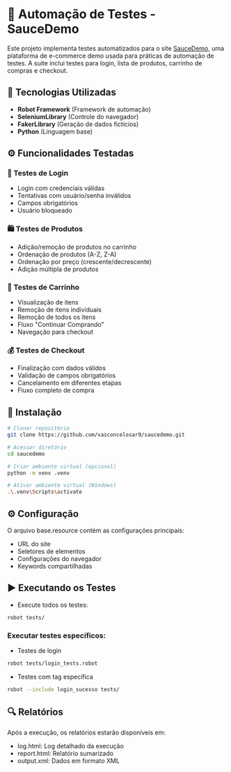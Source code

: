 # 🧪 Automação de Testes - SauceDemo

Este projeto implementa testes automatizados para o site [SauceDemo](https://www.saucedemo.com), uma plataforma de e-commerce demo usada para práticas de automação de testes. A suite inclui testes para login, lista de produtos, carrinho de compras e checkout.

## 🧩 Tecnologias Utilizadas
- **Robot Framework** (Framework de automação)
- **SeleniumLibrary** (Controle do navegador)
- **FakerLibrary** (Geração de dados fictícios)
- **Python** (Linguagem base)

## ⚙️ Funcionalidades Testadas

### 🔐 Testes de Login
- Login com credenciais válidas
- Tentativas com usuário/senha inválidos
- Campos obrigatórios
- Usuário bloqueado

### 🛍️ Testes de Produtos
- Adição/remoção de produtos no carrinho
- Ordenação de produtos (A-Z, Z-A)
- Ordenação por preço (crescente/decrescente)
- Adição múltipla de produtos

### 🛒 Testes de Carrinho
- Visualização de itens
- Remoção de itens individuais
- Remoção de todos os itens
- Fluxo "Continuar Comprando"
- Navegação para checkout

### 💰 Testes de Checkout
- Finalização com dados válidos
- Validação de campos obrigatórios
- Cancelamento em diferentes etapas
- Fluxo completo de compra

## 🔧 Instalação
```bash
# Clonar repositório
git clone https://github.com/vasconcelosar9/saucedemo.git

# Acessar diretório
cd saucedemo

# Criar ambiente virtual (opcional)
python -m venv .venv

# Ativar ambiente virtual (Windows)
.\.venv\Scripts\activate
```

## ⚙️ Configuração
O arquivo base.resource contém as configurações principais:
- URL do site
- Seletores de elementos
- Configurações do navegador
- Keywords compartilhadas

## ▶️ Executando os Testes
- Execute todos os testes:
```bash
robot tests/
```

### Executar testes específicos:
- Testes de login
```bash
robot tests/login_tests.robot
```

- Testes com tag específica
```bash
robot --include login_sucesso tests/
```

## 🔍 Relatórios
Após a execução, os relatórios estarão disponíveis em:
- log.html: Log detalhado da execução
- report.html: Relatório sumarizado
- output.xml: Dados em formato XML
